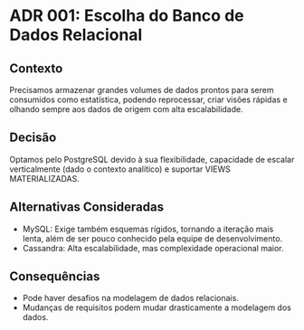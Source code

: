# ADR 001: Escolha do Banco de Dados Relacional

## Contexto

Precisamos armazenar grandes volumes de dados prontos para serem consumidos como estatística, podendo reprocessar, criar visões rápidas e olhando sempre aos dados de origem com alta escalabilidade.

## Decisão

Optamos pelo PostgreSQL devido à sua flexibilidade, capacidade de escalar verticalmente (dado o contexto analítico) e suportar VIEWS MATERIALIZADAS.

## Alternativas Consideradas

- MySQL: Exige também esquemas rígidos, tornando a iteração mais lenta, além de ser pouco conhecido pela equipe de desenvolvimento.
- Cassandra: Alta escalabilidade, mas complexidade operacional maior.

## Consequências

- Pode haver desafios na modelagem de dados relacionais.
- Mudanças de requisitos podem mudar drasticamente a modelagem dos dados.
